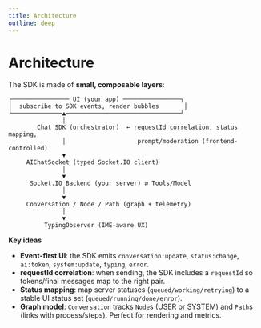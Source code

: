```yaml
---
title: Architecture
outline: deep
---
```


# Architecture

The SDK is made of **small, composable layers**:

```
┌──────────────── UI (your app) ────────────────┐
│  subscribe to SDK events, render bubbles       │
└──────────────▲────────────────────────────────┘
               │
        Chat SDK (orchestrator)  ← requestId correlation, status mapping,
               │                    prompt/moderation (frontend-controlled)
               ▼
     AIChatSocket (typed Socket.IO client)
               │
               ▼
      Socket.IO Backend (your server) ⇄ Tools/Model
               │
               ▼
     Conversation / Node / Path (graph + telemetry)
               │
               ▼
          TypingObserver (IME-aware UX)
```

**Key ideas**

- **Event-first UI**: the SDK emits `conversation:update`, `status:change`, `ai:token`, `system:update`, `typing`, `error`.
- **requestId correlation**: when sending, the SDK includes a `requestId` so tokens/final messages map to the right pair.
- **Status mapping**: map server statuses (`queued/working/retrying`) to a stable UI status set (`queued/running/done/error`).
- **Graph model**: `Conversation` tracks `Node`s (USER or SYSTEM) and `Path`s (links with process/steps). Perfect for rendering and metrics.
